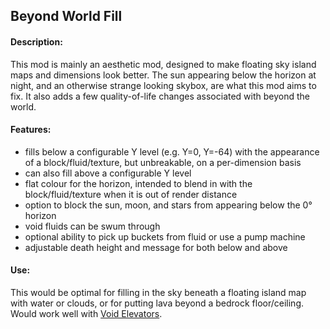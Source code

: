 ## Beyond World Fill
#### Description:
This mod is mainly an aesthetic mod, designed to make floating sky island maps and dimensions look better.
The sun appearing below the horizon at night, and an otherwise strange looking skybox, are what this mod aims to fix.
It also adds a few quality-of-life changes associated with beyond the world.
#### Features:
* fills below a configurable Y level (e.g. Y=0, Y=-64) with the appearance of a block/fluid/texture, but unbreakable, on a per-dimension basis
* can also fill above a configurable Y level
* flat colour for the horizon, intended to blend in with the block/fluid/texture when it is out of render distance
* option to block the sun, moon, and stars from appearing below the 0° horizon
* void fluids can be swum through
* optional ability to pick up buckets from fluid or use a pump machine
* adjustable death height and message for both below and above
#### Use:
This would be optimal for filling in the sky beneath a floating island map with water or clouds, or for putting lava beyond a bedrock floor/ceiling.
Would work well with [Void Elevators](../Mods/VoidElevators.md).
